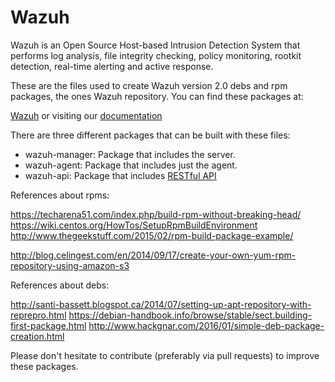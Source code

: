 Wazuh
============

Wazuh is an Open Source Host-based Intrusion Detection System that performs log analysis, file integrity checking, policy monitoring, rootkit detection, real-time alerting and active response.

These are the files used to create Wazuh version 2.0 debs and rpm packages, the ones Wazuh repository. You can find these packages at:

[Wazuh](https://wazuh.com) or visiting our [documentation](http://documentation.wazuh.com)

There are three different packages that can be built with these files:

* wazuh-manager: Package that includes the server.
* wazuh-agent: Package that includes just the agent.
* wazuh-api: Package that includes [RESTful API](http://documentation.wazuh.com/en/latest/ossec_api.html)


References about rpms:

https://techarena51.com/index.php/build-rpm-without-breaking-head/
https://wiki.centos.org/HowTos/SetupRpmBuildEnvironment
http://www.thegeekstuff.com/2015/02/rpm-build-package-example/

http://blog.celingest.com/en/2014/09/17/create-your-own-yum-rpm-repository-using-amazon-s3


References about debs:

http://santi-bassett.blogspot.ca/2014/07/setting-up-apt-repository-with-reprepro.html
https://debian-handbook.info/browse/stable/sect.building-first-package.html
http://www.hackgnar.com/2016/01/simple-deb-package-creation.html


Please don't hesitate to contribute (preferably via pull requests) to improve these packages.
